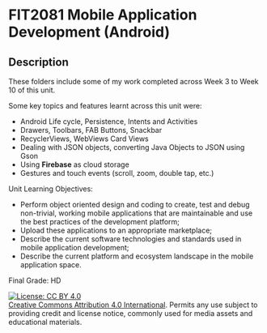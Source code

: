 # FIT2081 Mobile Application Development (Android)

## Description
These folders include some of my work completed across Week 3 to Week 10 of this unit. 

Some key topics and features learnt across this unit were:

- Android Life cycle, Persistence, Intents and Activities
- Drawers, Toolbars, FAB Buttons, Snackbar
- RecyclerViews, WebViews Card Views
- Dealing with JSON objects, converting Java Objects to JSON using Gson
- Using **Firebase** as cloud storage
- Gestures and touch events (scroll, zoom, double tap, etc.)

Unit Learning Objectives:

- Perform object oriented design and coding to create, test and debug non-trivial, working mobile applications that are maintainable and use the best practices of the development platform;
- Upload these applications to an appropriate marketplace;
- Describe the current software technologies and standards used in mobile application development;
- Describe the current platform and ecosystem landscape in the mobile application space.

Final Grade: HD

[![License: CC BY 4.0](https://img.shields.io/badge/License-CC%20BY%204.0-lightgrey.svg)](https://creativecommons.org/licenses/by/4.0/)
<br> [Creative Commons Attribution 4.0 International](https://creativecommons.org/licenses/by/4.0/). Permits any use subject to providing credit and license notice, commonly used for media assets and educational materials. 
